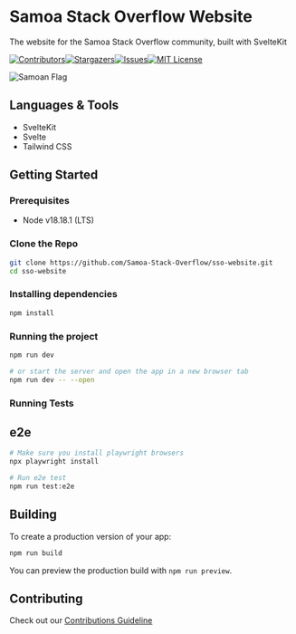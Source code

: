 # Samoa Stack Overflow Website

The website for the Samoa Stack Overflow community, built with SvelteKit

[![Contributors][contributors-shield]][contributors-url][![Stargazers][stars-shield]][stars-url][![Issues][issues-shield]][issues-url][![MIT License][license-shield]][license-url]

![Samoan Flag](https://www.worldatlas.com/img/flag/ws-flag.jpg)

## Languages & Tools

- SvelteKit
- Svelte
- Tailwind CSS

## Getting Started

### Prerequisites

- Node v18.18.1 (LTS)

### Clone the Repo

```sh
git clone https://github.com/Samoa-Stack-Overflow/sso-website.git
cd sso-website
```

### Installing dependencies

```bash
npm install
```

### Running the project

```bash
npm run dev

# or start the server and open the app in a new browser tab
npm run dev -- --open
```

### Running Tests

## e2e

```bash
# Make sure you install playwright browsers
npx playwright install

# Run e2e test
npm run test:e2e
```

## Building

To create a production version of your app:

```bash
npm run build
```

You can preview the production build with `npm run preview`.

## Contributing

Check out our [Contributions Guideline][contribution-url]

<!-- MARKDOWN LINKS & IMAGES -->
<!-- https://www.markdownguide.org/basic-syntax/#reference-style-links -->

[contributors-shield]: https://img.shields.io/github/contributors/Samoa-Stack-Overflow/sso-website.svg?style=for-the-badge
[contributors-url]: https://github.com/Samoa-Stack-Overflow/sso-website/graphs/contributors
[stars-shield]: https://img.shields.io/github/stars/Samoa-Stack-Overflow/sso-website.svg?style=for-the-badge
[stars-url]: https://github.com/Samoa-Stack-Overflow/sso-website/stargazers
[issues-shield]: https://img.shields.io/github/issues/Samoa-Stack-Overflow/sso-website.svg?style=for-the-badge
[issues-url]: https://github.com/Samoa-Stack-Overflow/sso-website/issues
[license-shield]: https://img.shields.io/github/license/Samoa-Stack-Overflow/sso-website.svg?style=for-the-badge
[license-url]: https://github.com/Samoa-Stack-Overflow/sso-website/blob/main/LICENSE.txt
[contribution-url]: https://github.com/Samoa-Stack-Overflow/sso-website/blob/main/CONTRIBUTING.md
